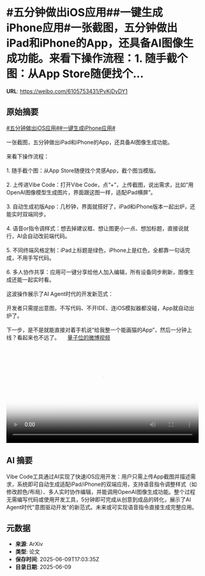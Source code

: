 # #五分钟做出iOS应用##一键生成iPhone应用#一张截图，五分钟做出iPad和iPhone的App，还具备AI图像生成功能。来看下操作流程：1. 随手截个图：从App Store随便找个...

**URL**: https://weibo.com/6105753431/PvKjDyDY1

## 原始摘要

<a href="https://m.weibo.cn/search?containerid=231522type%3D1%26t%3D10%26q%3D%23%E4%BA%94%E5%88%86%E9%92%9F%E5%81%9A%E5%87%BAiOS%E5%BA%94%E7%94%A8%23&amp;extparam=%23%E4%BA%94%E5%88%86%E9%92%9F%E5%81%9A%E5%87%BAiOS%E5%BA%94%E7%94%A8%23" data-hide=""><span class="surl-text">#五分钟做出iOS应用#</span></a><a href="https://m.weibo.cn/search?containerid=231522type%3D1%26t%3D10%26q%3D%23%E4%B8%80%E9%94%AE%E7%94%9F%E6%88%90iPhone%E5%BA%94%E7%94%A8%23&amp;extparam=%23%E4%B8%80%E9%94%AE%E7%94%9F%E6%88%90iPhone%E5%BA%94%E7%94%A8%23" data-hide=""><span class="surl-text">#一键生成iPhone应用#</span></a><br><br>一张截图，五分钟做出iPad和iPhone的App，还具备AI图像生成功能。<br><br>来看下操作流程：<br><br>1. 随手截个图：从App Store随便找个灵感App，截个图当模版。<br>    <br>2. 上传进Vibe Code：打开Vibe Code，点“+”，上传截图，说出需求，比如“用OpenAI图像模型生成图片，界面跟这图一样，适配iPad横屏”。<br>    <br>3. 自动生成初版App：几秒钟，界面就搭好了，iPad和iPhone版本一起出炉，还能实时双端同步。<br>    <br>4. 语音or指令调样式：想去掉建议框、想让图更小一点、想加标题，直接说就行，AI会自动改前端代码。<br>    <br>5. 不同终端风格定制：iPad上标题是绿色，iPhone上是红色，全都靠一句话完成，不用手写代码。<br>    <br>6. 多人协作共享：应用可一键分享给他人加入编辑，所有设备同步刷新，图像生成还能一起实时看。<br>    <br>这波操作展示了AI Agent时代的开发新范式：<br><br>开发者只需提出意图，不写代码、不开IDE、连iOS模拟器都没碰，App就自动出炉了。<br><br>下一步，是不是就能直接对着手机说“给我整一个能画猫的App”，然后一分钟上线？看起来也不远了。 <a href="https://video.weibo.com/show?fid=1034:5175654723813435" data-hide=""><span class="url-icon"><img style="width: 1rem;height: 1rem" src="https://h5.sinaimg.cn/upload/2015/09/25/3/timeline_card_small_video_default.png" referrerpolicy="no-referrer"></span><span class="surl-text">量子位的微博视频</span></a><br clear="both"><div style="clear: both"></div><video controls="controls" poster="https://tvax2.sinaimg.cn/orj480/006Fd7o3ly1i295n7ga4zj30k00zkab3.jpg" style="width: 100%"><source src="https://f.video.weibocdn.com/o0/78bIMBThlx08oUkpkD0401041203IC380E020.mp4?label=mp4_720p&amp;template=720x1280.24.0&amp;ori=0&amp;ps=1CwnkDw1GXwCQx&amp;Expires=1749491975&amp;ssig=bMySPpQesr&amp;KID=unistore,video"><source src="https://f.video.weibocdn.com/o0/yRHEW6Rtlx08oUknUQ6401041202c7Uz0E010.mp4?label=mp4_hd&amp;template=540x960.24.0&amp;ori=0&amp;ps=1CwnkDw1GXwCQx&amp;Expires=1749491975&amp;ssig=%2FSOsXR6Woi&amp;KID=unistore,video"><source src="https://f.video.weibocdn.com/o0/hiuGVvpQlx08oUkncvsA01041201cKvt0E010.mp4?label=mp4_ld&amp;template=360x640.24.0&amp;ori=0&amp;ps=1CwnkDw1GXwCQx&amp;Expires=1749491975&amp;ssig=kklTDDcdqt&amp;KID=unistore,video"><p>视频无法显示，请前往<a href="https://video.weibo.com/show?fid=1034%3A5175654723813435" target="_blank" rel="noopener noreferrer">微博视频</a>观看。</p></video>

## AI 摘要

Vibe Code工具通过AI实现了快速iOS应用开发：用户只需上传App截图并描述需求，系统即可自动生成适配iPad/iPhone的双端应用，支持语音指令调整样式（如修改颜色/布局）、多人实时协作编辑，并能调用OpenAI图像生成功能。整个过程无需编写代码或使用开发工具，5分钟即可完成从创意到成品的转化，展示了AI Agent时代"意图驱动开发"的新范式。未来或可实现语音指令直接生成完整应用。

## 元数据

- **来源**: ArXiv
- **类型**: 论文
- **保存时间**: 2025-06-09T17:03:35Z
- **目录日期**: 2025-06-09
